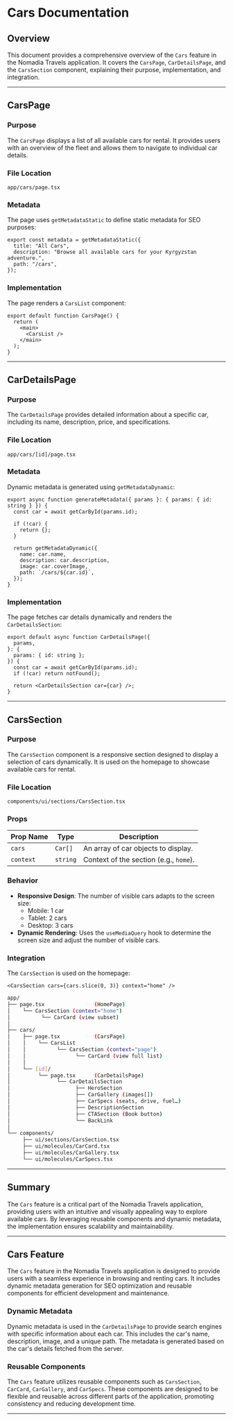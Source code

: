 # Cars Documentation

## Overview

This document provides a comprehensive overview of the `Cars` feature in the Nomadia Travels application. It covers the `CarsPage`, `CarDetailsPage`, and the `CarsSection` component, explaining their purpose, implementation, and integration.

---

## CarsPage

### Purpose

The `CarsPage` displays a list of all available cars for rental. It provides users with an overview of the fleet and allows them to navigate to individual car details.

### File Location

`app/cars/page.tsx`

### Metadata

The page uses `getMetadataStatic` to define static metadata for SEO purposes:

```tsx
export const metadata = getMetadataStatic({
  title: "All Cars",
  description: "Browse all available cars for your Kyrgyzstan adventure.",
  path: "/cars",
});
```

### Implementation

The page renders a `CarsList` component:

```tsx
export default function CarsPage() {
  return (
    <main>
      <CarsList />
    </main>
  );
}
```

---

## CarDetailsPage

### Purpose

The `CarDetailsPage` provides detailed information about a specific car, including its name, description, price, and specifications.

### File Location

`app/cars/[id]/page.tsx`

### Metadata

Dynamic metadata is generated using `getMetadataDynamic`:

```tsx
export async function generateMetadata({ params }: { params: { id: string } }) {
  const car = await getCarById(params.id);

  if (!car) {
    return {};
  }

  return getMetadataDynamic({
    name: car.name,
    description: car.description,
    image: car.coverImage,
    path: `/cars/${car.id}`,
  });
}
```

### Implementation

The page fetches car details dynamically and renders the `CarDetailsSection`:

```tsx
export default async function CarDetailsPage({
  params,
}: {
  params: { id: string };
}) {
  const car = await getCarById(params.id);
  if (!car) return notFound();

  return <CarDetailsSection car={car} />;
}
```

---

## CarsSection

### Purpose

The `CarsSection` component is a responsive section designed to display a selection of cars dynamically. It is used on the homepage to showcase available cars for rental.

### File Location

`components/ui/sections/CarsSection.tsx`

### Props

| Prop Name | Type     | Description                            |
| --------- | -------- | -------------------------------------- |
| `cars`    | `Car[]`  | An array of car objects to display.    |
| `context` | `string` | Context of the section (e.g., `home`). |

### Behavior

- **Responsive Design**: The number of visible cars adapts to the screen size:
  - Mobile: 1 car
  - Tablet: 2 cars
  - Desktop: 3 cars
- **Dynamic Rendering**: Uses the `useMediaQuery` hook to determine the screen size and adjust the number of visible cars.

### Integration

The `CarsSection` is used on the homepage:

```tsx
<CarsSection cars={cars.slice(0, 3)} context="home" />
```

```bash
app/
├── page.tsx                (HomePage)
│    └── CarsSection (context="home")
│          └── CarCard (view subset)
│
├── cars/
│    ├── page.tsx           (CarsPage)
│    │    └── CarsList
│    │          └── CarsSection (context="page")
│    │                └── CarCard (view full list)
│    │
│    └── [id]/
│         └── page.tsx      (CarDetailsPage)
│               └── CarDetailsSection
│                     ├── HeroSection
│                     ├── CarGallery (images[])
│                     ├── CarSpecs (seats, drive, fuel…)
│                     ├── DescriptionSection
│                     ├── CTASection (Book button)
│                     └── BackLink
│
└── components/
     ├── ui/sections/CarsSection.tsx
     ├── ui/molecules/CarCard.tsx
     ├── ui/molecules/CarGallery.tsx
     └── ui/molecules/CarSpecs.tsx

```

---

## Summary

The `Cars` feature is a critical part of the Nomadia Travels application, providing users with an intuitive and visually appealing way to explore available cars. By leveraging reusable components and dynamic metadata, the implementation ensures scalability and maintainability.

---

## Cars Feature

The `Cars` feature in the Nomadia Travels application is designed to provide users with a seamless experience in browsing and renting cars. It includes dynamic metadata generation for SEO optimization and reusable components for efficient development and maintenance.

### Dynamic Metadata

Dynamic metadata is used in the `CarDetailsPage` to provide search engines with specific information about each car. This includes the car's name, description, image, and a unique path. The metadata is generated based on the car's details fetched from the server.

### Reusable Components

The `Cars` feature utilizes reusable components such as `CarsSection`, `CarCard`, `CarGallery`, and `CarSpecs`. These components are designed to be flexible and reusable across different parts of the application, promoting consistency and reducing development time.

---
